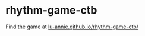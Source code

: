 # rhythm-game-ctb

Find the game at [lu-annie.github.io/rhythm-game-ctb/](lu-annie.github.io/rhythm-game-ctb/)
